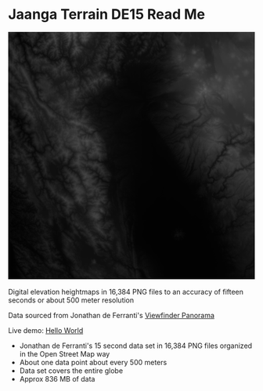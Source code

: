 Jaanga Terrain DE15 Read Me
===========================

![terrain-de15/20/48.png]( 20/48.png )

Digital elevation heightmaps in 16,384 PNG files to an accuracy of fifteen seconds or about 500 meter resolution

Data sourced from Jonathan de Ferranti's [Viewfinder Panorama]( http://www.viewfinderpanoramas.org/Coverage%20map%20viewfinderpanoramas_org15.htm )

Live demo: [Hello World]( http://jaanga.github.io/terrain-viewer/hello-world/r1/hello-world.html )

* Jonathan de Ferranti's 15 second data set in 16,384 PNG files organized in the Open Street Map way
* About one data point about every 500 meters
* Data set covers the entire globe
* Approx 836 MB of data
